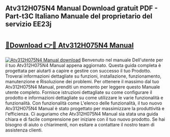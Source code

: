 ## Atv312H075N4 Manual Download gratuit PDF - Part-t3C Italiano Manuale del proprietario del servizio EE23j

# <h2><a href="http://dfbb6z.blite.top/?on=Atv312H075N4+Manual">🔗Download 👉🔴 Atv312H075N4 Manual</a></h2>

[![Atv312H075N4 Manual download](https://i.imgur.com/lujVjoI.png)](http://dfbb6z.blite.top/?on=Atv312H075N4+Manual)
Benvenuto nel manuale Dell'utente per il tuo Atv312H075N4 Manual appena aggiornato. Questa guida completa è progettata per aiutarti a capire e gestire con successo il tuo Prodotto. Troverai informazioni dettagliate su funzioni, installazione, funzionamento, manutenzione e Risoluzione dei problemi. Per ottenere il massimo dal tuo Atv312H075N4 Manual, prenditi un momento per leggere questo Manuale utente completo. Fornisce istruzioni dettagliate su come configurare il prodotto e informazioni dettagliate su come utilizzare le varie funzionalità e funzionalità. Con funzionalità come L'elenco delle funzionalità, il tuo nuovo Atv312H075N4 Manual è stato progettato per massimizzare la produttività e l'efficienza. Ci auguriamo che Atv312H075N4 Manual sia stata una guida chiara e di facile comprensione per iniziare con il tuo nuovo prodotto. Se hai bisogno di aiuto o chiarimenti, non esitare a contattare il nostro team di assistenza clienti.

